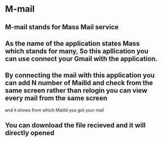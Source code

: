 # M-mail
## M-mail stands for Mass Mail service
## As the name of the application states Mass  which stands for many, So this apllication you can use  connect your Gmail with the application.
## By connecting the mail with this application  you  can add N number of MailId and check from the same screen rather than relogin you can view every mail from the same screen
and it shows from  which MailId you got your mail 
## You can download the file recieved and it will directly opened 
